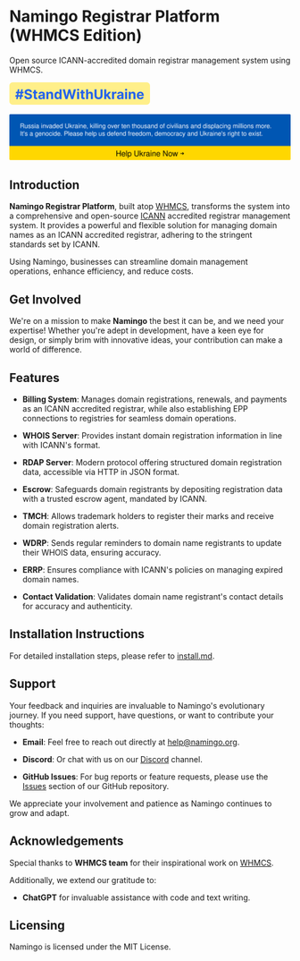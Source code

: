 # Namingo Registrar Platform (WHMCS Edition)
Open source ICANN-accredited domain registrar management system using WHMCS.

[![StandWithUkraine](https://raw.githubusercontent.com/vshymanskyy/StandWithUkraine/main/badges/StandWithUkraine.svg)](https://github.com/vshymanskyy/StandWithUkraine/blob/main/docs/README.md)

[![SWUbanner](https://raw.githubusercontent.com/vshymanskyy/StandWithUkraine/main/banner2-direct.svg)](https://github.com/vshymanskyy/StandWithUkraine/blob/main/docs/README.md)

## Introduction

**Namingo Registrar Platform**, built atop [WHMCS](https://www.whmcs.com/), transforms the system into a comprehensive and open-source [ICANN](https://icann.org/) accredited registrar management system. It provides a powerful and flexible solution for managing domain names as an ICANN accredited registrar, adhering to the stringent standards set by ICANN.

Using Namingo, businesses can streamline domain management operations, enhance efficiency, and reduce costs.

## Get Involved

We're on a mission to make **Namingo** the best it can be, and we need your expertise! Whether you're adept in development, have a keen eye for design, or simply brim with innovative ideas, your contribution can make a world of difference.

## Features

- **Billing System**: Manages domain registrations, renewals, and payments as an ICANN accredited registrar, while also establishing EPP connections to registries for seamless domain operations.

- **WHOIS Server**: Provides instant domain registration information in line with ICANN's format.

- **RDAP Server**: Modern protocol offering structured domain registration data, accessible via HTTP in JSON format.

- **Escrow**: Safeguards domain registrants by depositing registration data with a trusted escrow agent, mandated by ICANN.

- **TMCH**: Allows trademark holders to register their marks and receive domain registration alerts.

- **WDRP**: Sends regular reminders to domain name registrants to update their WHOIS data, ensuring accuracy.

- **ERRP**: Ensures compliance with ICANN's policies on managing expired domain names.

- **Contact Validation**: Validates domain name registrant's contact details for accuracy and authenticity.

## Installation Instructions

For detailed installation steps, please refer to [install.md](install.md).

## Support

Your feedback and inquiries are invaluable to Namingo's evolutionary journey. If you need support, have questions, or want to contribute your thoughts:

- **Email**: Feel free to reach out directly at [help@namingo.org](mailto:help@namingo.org).

- **Discord**: Or chat with us on our [Discord](https://discord.gg/97R9VCrWgc) channel.
  
- **GitHub Issues**: For bug reports or feature requests, please use the [Issues](https://github.com/getnamingo/registrar/issues) section of our GitHub repository.

We appreciate your involvement and patience as Namingo continues to grow and adapt.

## Acknowledgements

Special thanks to **WHMCS team** for their inspirational work on [WHMCS](https://www.whmcs.com/).

Additionally, we extend our gratitude to:
- **ChatGPT** for invaluable assistance with code and text writing.

## Licensing

Namingo is licensed under the MIT License.